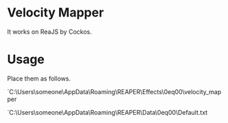 # Velocity Mapper
It works on ReaJS by Cockos.
# Usage
Place them as follows.

`C:\Users\someone\AppData\Roaming\REAPER\Effects\0eq00\velocity_mapper

`C:\Users\someone\AppData\Roaming\REAPER\Data\0eq00\Default.txt
